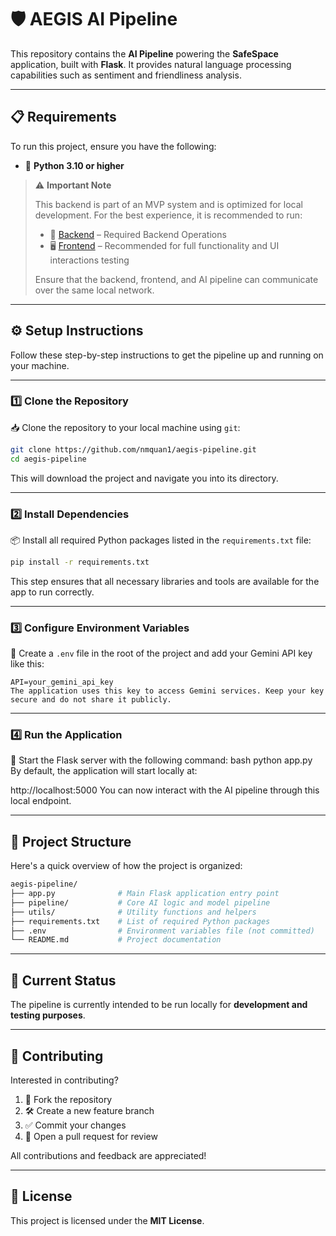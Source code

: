 # 🛡️ AEGIS AI Pipeline

This repository contains the **AI Pipeline** powering the **SafeSpace** application, built with **Flask**. It provides natural language processing capabilities such as sentiment and friendliness analysis.

---

## 📋 Requirements

To run this project, ensure you have the following:

- 🐍 **Python 3.10 or higher**

> ⚠️ **Important Note**
>
> This backend is part of an MVP system and is optimized for local development. For the best experience, it is recommended to run:
>
> - 🧠 [Backend](https://github.com/DankoFox/aegis-backend) – Required Backend Operations
> - 🖥️ [Frontend](https://github.com/Hankaji/GDGDoc-Aegis-Frontend) – Recommended for full functionality and UI interactions testing
>
> Ensure that the backend, frontend, and AI pipeline can communicate over the same local network.

---

## ⚙️ Setup Instructions

Follow these step-by-step instructions to get the pipeline up and running on your machine.

---

### 1️⃣ Clone the Repository

📥 Clone the repository to your local machine using `git`:
```bash
git clone https://github.com/nmquan1/aegis-pipeline.git
cd aegis-pipeline
```
This will download the project and navigate you into its directory.

---

### 2️⃣ Install Dependencies

📦 Install all required Python packages listed in the `requirements.txt` file:
```bash
pip install -r requirements.txt
```
This step ensures that all necessary libraries and tools are available for the app to run correctly.

---

### 3️⃣ Configure Environment Variables

🔐 Create a `.env` file in the root of the project and add your Gemini API key like this:
```env
API=your_gemini_api_key
The application uses this key to access Gemini services. Keep your key secure and do not share it publicly.
```
---

### 4️⃣ Run the Application

🚀 Start the Flask server with the following command:
bash
python app.py
By default, the application will start locally at:

http://localhost:5000
You can now interact with the AI pipeline through this local endpoint.

---

## 📂 Project Structure

Here's a quick overview of how the project is organized:
```bash
aegis-pipeline/
├── app.py              # Main Flask application entry point
├── pipeline/           # Core AI logic and model pipeline
├── utils/              # Utility functions and helpers
├── requirements.txt    # List of required Python packages
├── .env                # Environment variables file (not committed)
└── README.md           # Project documentation
```
---

## 🚧 Current Status

The pipeline is currently intended to be run locally for **development and testing purposes**.

---

## 🤝 Contributing

Interested in contributing?

1. 🍴 Fork the repository
2. 🛠️ Create a new feature branch
3. ✅ Commit your changes
4. 🚀 Open a pull request for review

All contributions and feedback are appreciated!

---

## 📝 License

This project is licensed under the **MIT License**.
